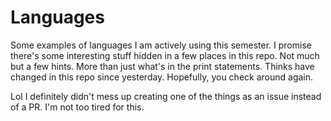 # Languages
Some examples of languages I am actively using this semester.
I promise there's some interesting stuff hidden in a few places in this repo. Not much but a few hints. More than just what's in the print statements.
Thinks have changed in this repo since yesterday. Hopefully, you check around again.

Lol I definitely didn't mess up creating one of the things as an issue instead of a PR. I'm not too tired for this.

